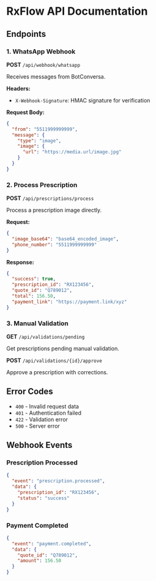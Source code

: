 # RxFlow API Documentation

## Endpoints

### 1. WhatsApp Webhook
**POST** `/api/webhook/whatsapp`

Receives messages from BotConversa.

**Headers:**
- `X-Webhook-Signature`: HMAC signature for verification

**Request Body:**
```json
{
  "from": "5511999999999",
  "message": {
    "type": "image",
    "image": {
      "url": "https://media.url/image.jpg"
    }
  }
}
```

### 2. Process Prescription
**POST** `/api/prescriptions/process`

Process a prescription image directly.

**Request:**
```json
{
  "image_base64": "base64_encoded_image",
  "phone_number": "5511999999999"
}
```

**Response:**
```json
{
  "success": true,
  "prescription_id": "RX123456",
  "quote_id": "Q789012",
  "total": 156.50,
  "payment_link": "https://payment.link/xyz"
}
```

### 3. Manual Validation
**GET** `/api/validations/pending`

Get prescriptions pending manual validation.

**POST** `/api/validations/{id}/approve`

Approve a prescription with corrections.

## Error Codes

- `400` - Invalid request data
- `401` - Authentication failed
- `422` - Validation error
- `500` - Server error

## Webhook Events

### Prescription Processed
```json
{
  "event": "prescription.processed",
  "data": {
    "prescription_id": "RX123456",
    "status": "success"
  }
}
```

### Payment Completed
```json
{
  "event": "payment.completed",
  "data": {
    "quote_id": "Q789012",
    "amount": 156.50
  }
}
```